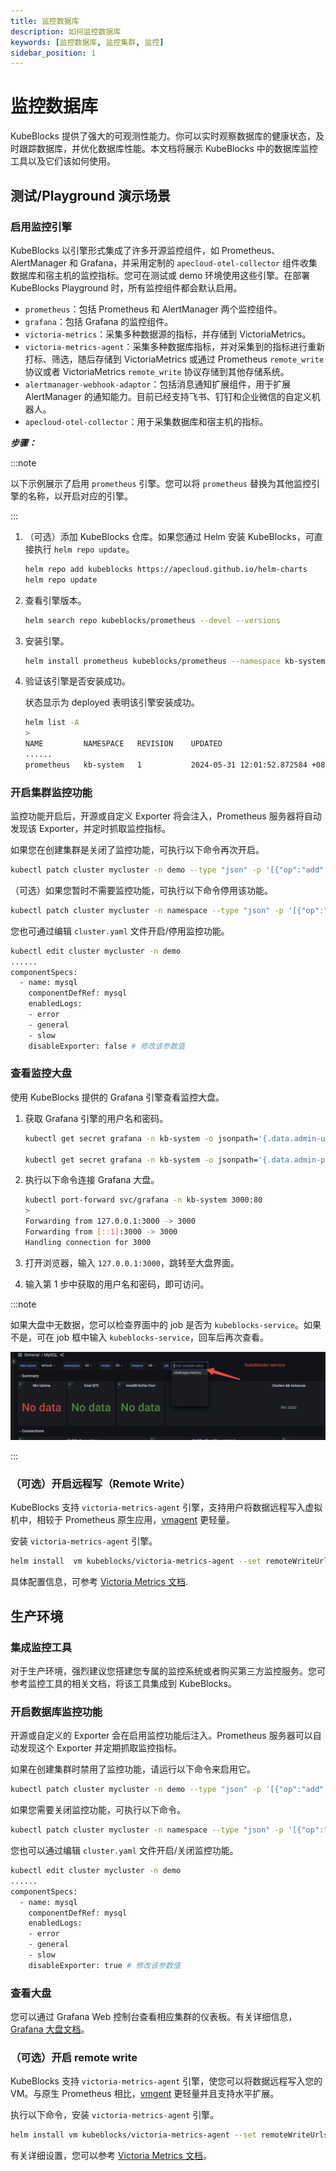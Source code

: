 ```yaml
---
title: 监控数据库
description: 如何监控数据库
keywords: [监控数据库, 监控集群, 监控]
sidebar_position: 1
---
```


# 监控数据库

KubeBlocks 提供了强大的可观测性能力。你可以实时观察数据库的健康状态，及时跟踪数据库，并优化数据库性能。本文档将展示 KubeBlocks 中的数据库监控工具以及它们该如何使用。

## 测试/Playground 演示场景

### 启用监控引擎

KubeBlocks 以引擎形式集成了许多开源监控组件，如 Prometheus、AlertManager 和 Grafana，并采用定制的 `apecloud-otel-collector` 组件收集数据库和宿主机的监控指标。您可在测试或 demo 环境使用这些引擎。在部署 KubeBlocks Playground 时，所有监控组件都会默认启用。

* `prometheus`：包括 Prometheus 和 AlertManager 两个监控组件。
* `grafana`：包括 Grafana 的监控组件。
* `victoria-metrics`：采集多种数据源的指标，并存储到 VictoriaMetrics。
* `victoria-metrics-agent`：采集多种数据库指标，并对采集到的指标进行重新打标、筛选，随后存储到 VictoriaMetrics 或通过 Prometheus `remote_write` 协议或者 VictoriaMetrics `remote_write` 协议存储到其他存储系统。
* `alertmanager-webhook-adaptor`：包括消息通知扩展组件，用于扩展 AlertManager 的通知能力。目前已经支持飞书、钉钉和企业微信的自定义机器人。
* `apecloud-otel-collector`：用于采集数据库和宿主机的指标。

***步骤：***

:::note

以下示例展示了启用 `prometheus` 引擎。您可以将 `prometheus` 替换为其他监控引擎的名称，以开启对应的引擎。

:::

1. （可选）添加 KubeBlocks 仓库。如果您通过 Helm 安装 KubeBlocks，可直接执行 `helm repo update`。

   ```bash
   helm repo add kubeblocks https://apecloud.github.io/helm-charts
   helm repo update
   ```

2. 查看引擎版本。

   ```bash
   helm search repo kubeblocks/prometheus --devel --versions
   ```

3. 安装引擎。

   ```bash
   helm install prometheus kubeblocks/prometheus --namespace kb-system --create-namespace
   ```

4. 验证该引擎是否安装成功。

   状态显示为 deployed 表明该引擎安装成功。

   ```bash
   helm list -A
   >
   NAME         NAMESPACE   REVISION    UPDATED                                 STATUS      CHART                APP VERSION
   ......
   prometheus   kb-system   1           2024-05-31 12:01:52.872584 +0800 CST    deployed    prometheus-15.16.1   2.39.1 
   ```

### 开启集群监控功能

监控功能开启后，开源或自定义 Exporter 将会注入，Prometheus 服务器将自动发现该 Exporter，并定时抓取监控指标。

如果您在创建集群是关闭了监控功能，可执行以下命令再次开启。

```bash
kubectl patch cluster mycluster -n demo --type "json" -p '[{"op":"add","path":"/spec/componentSpecs/0/disableExporter","value":false}]'
```

（可选）如果您暂时不需要监控功能，可执行以下命令停用该功能。

```bash
kubectl patch cluster mycluster -n namespace --type "json" -p '[{"op":"add","path":"/spec/componentSpecs/0/disableExporter","value":true}]'
```

您也可通过编辑 `cluster.yaml` 文件开启/停用监控功能。

```bash
kubectl edit cluster mycluster -n demo
......
componentSpecs:
  - name: mysql
    componentDefRef: mysql
    enabledLogs:
    - error
    - general
    - slow
    disableExporter: false # 修改该参数值
```

### 查看监控大盘

使用 KubeBlocks 提供的 Grafana 引擎查看监控大盘。

1. 获取 Grafana 引擎的用户名和密码。

   ```bash
   kubectl get secret grafana -n kb-system -o jsonpath='{.data.admin-user}' |base64 -d

   kubectl get secret grafana -n kb-system -o jsonpath='{.data.admin-password}' |base64 -d
   ```

2. 执行以下命令连接 Grafana 大盘。

   ```bash
   kubectl port-forward svc/grafana -n kb-system 3000:80
   >
   Forwarding from 127.0.0.1:3000 -> 3000
   Forwarding from [::1]:3000 -> 3000
   Handling connection for 3000
   ```

3. 打开浏览器，输入 `127.0.0.1:3000`，跳转至大盘界面。
4. 输入第 1 步中获取的用户名和密码，即可访问。

:::note

如果大盘中无数据，您可以检查界面中的 job 是否为 `kubeblocks-service`。如果不是，可在 job 框中输入 `kubeblocks-service`，回车后再次查看。

![monitoring](./../../img/api-monitoring.png)

:::

### （可选）开启远程写（Remote Write）

KubeBlocks 支持 `victoria-metrics-agent` 引擎，支持用户将数据远程写入虚拟机中，相较于 Prometheus 原生应用，[vmagent](https://docs.victoriametrics.com/vmagent.html) 更轻量。

安装 `victoria-metrics-agent` 引擎。

```bash
helm install  vm kubeblocks/victoria-metrics-agent --set remoteWriteUrls={http://<remoteWriteUrl>:<port>/<remote write path>}
```

具体配置信息，可参考 [Victoria Metrics 文档](https://artifacthub.io/packages/helm/victoriametrics/victoria-metrics-agent).

## 生产环境

### 集成监控工具

对于生产环境，强烈建议您搭建您专属的监控系统或者购买第三方监控服务。您可参考监控工具的相关文档，将该工具集成到 KubeBlocks。

### 开启数据库监控功能

开源或自定义的 Exporter 会在启用监控功能后注入。Prometheus 服务器可以自动发现这个 Exporter 并定期抓取监控指标。

如果在创建集群时禁用了监控功能，请运行以下命令来启用它。

```bash
kubectl patch cluster mycluster -n demo --type "json" -p '[{"op":"add","path":"/spec/componentSpecs/0/disableExporter","value":false}]'
```

如果您需要关闭监控功能，可执行以下命令。

```bash
kubectl patch cluster mycluster -n namespace --type "json" -p '[{"op":"add","path":"/spec/componentSpecs/0/disableExporter","value":true}]'
```

您也可以通过编辑 `cluster.yaml` 文件开启/关闭监控功能。

```bash
kubectl edit cluster mycluster -n demo
......
componentSpecs:
  - name: mysql
    componentDefRef: mysql
    enabledLogs:
    - error
    - general
    - slow
    disableExporter: true # 修改该参数值
```

### 查看大盘

您可以通过 Grafana Web 控制台查看相应集群的仪表板。有关详细信息， [Grafana 大盘文档](https://grafana.com/docs/grafana/latest/dashboards/)。

### （可选）开启 remote write

KubeBlocks 支持 `victoria-metrics-agent` 引擎，使您可以将数据远程写入您的 VM。与原生 Prometheus 相比，[vmgent](https://docs.victoriametrics.com/vmagent.html) 更轻量并且支持水平扩展。

执行以下命令，安装 `victoria-metrics-agent` 引擎。

```bash
helm install vm kubeblocks/victoria-metrics-agent --set remoteWriteUrls={http://<remoteWriteUrl>:<port>/<remote write path>}
```

有关详细设置，您可以参考 [Victoria Metrics 文档](https://artifacthub.io/packages/helm/victoriametrics/victoria-metrics-agent)。
